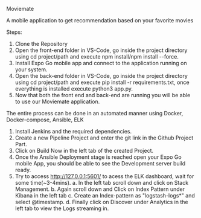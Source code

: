 M o v i e m a t e 

A mobile application to get recommendation based on your favorite movies

Steps:
<ol>
  <li>Clone the Repository</li> 
   <li>Open the front-end folder in VS-Code, go inside the project directory using cd project/path
   and execute npm install/npm install --force.</li>
   <li>Install Expo Go mobile app and connect to the application running on your system.</li>
   <li>Open the back-end folder in VS-Code, go inside the project directory using cd project/path
   and execute pip install -r requirements.txt, once everything is installed execute python3 app.py.</li>
   <li>Now that both the front end and back-end are running you will be able to use our Moviemate application.</li>
  
</ol>


The entire process can be done in an automated manner using Docker, Docker-compose, Ansible, ELK
1. Install Jenkins and the required dependencies.
2. Create a new Pipeline Project and enter the git link in the Github Project Part.
3. Click on Build Now in the left tab of the created Project.
4. Once the Ansible Deployment stage is reached open your Expo Go mobile App, you should be able to see the
   Development server build ready.
5. Try to access http://127.0.0.1:5601/ to acess the ELK dashboard, wait for some time(~3-4mins).
   a. In the left tab scroll down and click on Stack Management.
   b. Again scroll down and Click on Index Pattern under Kibana in the left tab
   c. Create an Index-pattern as "logstash-logs*" and select @timestamp.
   d. Finally click on Discover under Analytics in the left tab to view the Logs streaming in.
 
 
